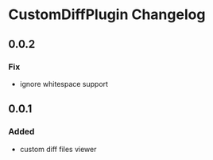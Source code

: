 <!-- Keep a Changelog guide -> https://keepachangelog.com -->

# CustomDiffPlugin Changelog

## 0.0.2
### Fix
- ignore whitespace support


## 0.0.1
### Added
- custom diff files viewer
